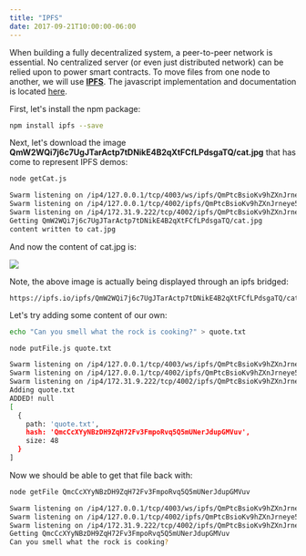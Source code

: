 ```yaml
---
title: "IPFS"
date: 2017-09-21T10:00:00-06:00
---
```

When building a fully decentralized system, a peer-to-peer network is essential. No centralized server (or even just distributed network) can be relied upon to power smart contracts. To move files from one node to another, we will use **<a href="https://ipfs.io" target="_blank">IPFS</a>**. The javascript implementation and documentation is located <a href="https://github.com/ipfs/js-ipfs" target="_blank">here</a>.

First, let's install the npm package:

```bash
npm install ipfs --save
```

Next, let's download the image **QmW2WQi7j6c7UgJTarActp7tDNikE4B2qXtFCfLPdsgaTQ/cat.jpg** that has come to represent IPFS demos:

<!--RQC CODE javascript ipfsexplore/getCat.js -->

```bash
node getCat.js

Swarm listening on /ip4/127.0.0.1/tcp/4003/ws/ipfs/QmPtcBsioKv9hZXnJrneye5Vc2qxu3pJnn4xczVReSA6fC
Swarm listening on /ip4/127.0.0.1/tcp/4002/ipfs/QmPtcBsioKv9hZXnJrneye5Vc2qxu3pJnn4xczVReSA6fC
Swarm listening on /ip4/172.31.9.222/tcp/4002/ipfs/QmPtcBsioKv9hZXnJrneye5Vc2qxu3pJnn4xczVReSA6fC
Getting QmW2WQi7j6c7UgJTarActp7tDNikE4B2qXtFCfLPdsgaTQ/cat.jpg
content written to cat.jpg
```

And now the content of cat.jpg is:

<img src="https://ipfs.io/ipfs/QmW2WQi7j6c7UgJTarActp7tDNikE4B2qXtFCfLPdsgaTQ/cat.jpg" />

Note, the above image is actually being displayed through an ipfs bridged:

```
https://ipfs.io/ipfs/QmW2WQi7j6c7UgJTarActp7tDNikE4B2qXtFCfLPdsgaTQ/cat.jpg
```

Let's try adding some content of our own:

<!--RQC CODE javascript ipfsexplore/putFile.js -->

```bash
echo "Can you smell what the rock is cooking?" > quote.txt

node putFile.js quote.txt
```

```bash
Swarm listening on /ip4/127.0.0.1/tcp/4003/ws/ipfs/QmPtcBsioKv9hZXnJrneye5Vc2qxu3pJnn4xczVReSA6fC
Swarm listening on /ip4/127.0.0.1/tcp/4002/ipfs/QmPtcBsioKv9hZXnJrneye5Vc2qxu3pJnn4xczVReSA6fC
Swarm listening on /ip4/172.31.9.222/tcp/4002/ipfs/QmPtcBsioKv9hZXnJrneye5Vc2qxu3pJnn4xczVReSA6fC
Adding quote.txt
ADDED! null
[
  {
    path: 'quote.txt',
    hash: 'QmcCcXYyNBzDH9ZqH72Fv3FmpoRvq5Q5mUNerJdupGMVuv',
    size: 48
  }
]
```

Now we should be able to get that file back with:

<!--RQC CODE javascript ipfsexplore/getFile.js -->

```bash
node getFile QmcCcXYyNBzDH9ZqH72Fv3FmpoRvq5Q5mUNerJdupGMVuv
```

```bash
Swarm listening on /ip4/127.0.0.1/tcp/4003/ws/ipfs/QmPtcBsioKv9hZXnJrneye5Vc2qxu3pJnn4xczVReSA6fC
Swarm listening on /ip4/127.0.0.1/tcp/4002/ipfs/QmPtcBsioKv9hZXnJrneye5Vc2qxu3pJnn4xczVReSA6fC
Swarm listening on /ip4/172.31.9.222/tcp/4002/ipfs/QmPtcBsioKv9hZXnJrneye5Vc2qxu3pJnn4xczVReSA6fC
Getting QmcCcXYyNBzDH9ZqH72Fv3FmpoRvq5Q5mUNerJdupGMVuv
Can you smell what the rock is cooking?
```
